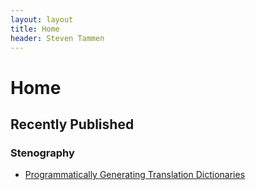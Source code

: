 ```yaml
---
layout: layout
title: Home
header: Steven Tammen
---
```


<h1 class="center"> Home </h1>

## Recently Published

### Stenography

- [Programmatically Generating Translation Dictionaries](http://steventammen.com/stenography/dictionary-generator/)
